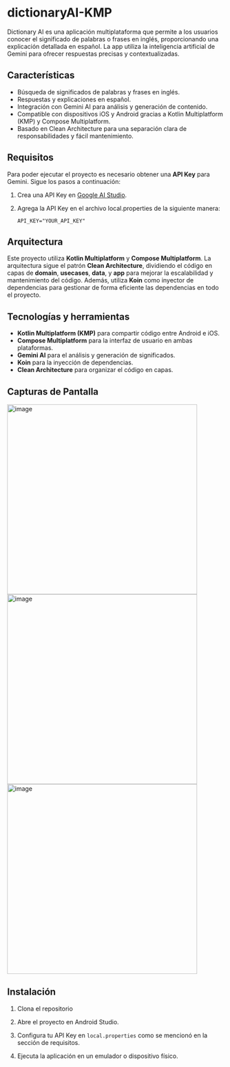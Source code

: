 # dictionaryAI-KMP
Dictionary AI es una aplicación multiplataforma que permite a los usuarios conocer el significado de palabras o frases en inglés, proporcionando una explicación detallada en español. La app utiliza la inteligencia artificial de Gemini para ofrecer respuestas precisas y contextualizadas.

## Características

-	Búsqueda de significados de palabras y frases en inglés.
-	Respuestas y explicaciones en español.
-	Integración con Gemini AI para análisis y generación de contenido.
-	Compatible con dispositivos iOS y Android gracias a Kotlin Multiplatform (KMP) y Compose Multiplatform.
-	Basado en Clean Architecture para una separación clara de responsabilidades y fácil mantenimiento.

## Requisitos

Para poder ejecutar el proyecto es necesario obtener una **API Key** para Gemini. Sigue los pasos a continuación:

1. Crea una API Key en [Google AI Studio](https://aistudio.google.com/app/apikey?hl=es-419).
2. Agrega la API Key en el archivo local.properties de la siguiente manera:

    ```properties
    API_KEY="YOUR_API_KEY"
    ```
## Arquitectura

Este proyecto utiliza **Kotlin Multiplatform** y **Compose Multiplatform**. La arquitectura sigue el patrón **Clean Architecture**, dividiendo el código en capas de **domain**, **usecases**, **data**, y **app** para mejorar la escalabilidad y mantenimiento del código. Además, utiliza **Koin** como inyector de dependencias para gestionar de forma eficiente las dependencias en todo el proyecto.

## Tecnologías y herramientas

- **Kotlin Multiplatform (KMP)** para compartir código entre Android e iOS.
- **Compose Multiplatform** para la interfaz de usuario en ambas plataformas.
- **Gemini AI** para el análisis y generación de significados.
- **Koin** para la inyección de dependencias.
- **Clean Architecture** para organizar el código en capas.
  
## Capturas de Pantalla

<img width="441" alt="image" src="https://github.com/user-attachments/assets/0e0e9daa-61e7-48dc-b764-635d367296e6">
<img width="441" alt="image" src="https://github.com/user-attachments/assets/1809413d-5742-4451-9f81-297d5b94f179">
<img width="441" alt="image" src="https://github.com/user-attachments/assets/b20eeaa2-caca-42fd-b5ff-a8a09fa73259">

## Instalación

1. Clona el repositorio

2. Abre el proyecto en Android Studio.

3. Configura tu API Key en `local.properties` como se mencionó en la sección de requisitos.

4. Ejecuta la aplicación en un emulador o dispositivo físico.


